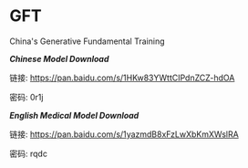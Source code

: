 # GFT
China's Generative Fundamental Training

***Chinese Model Download***

链接: https://pan.baidu.com/s/1HKw83YWttCIPdnZCZ-hdOA  

密码: 0r1j

***English Medical Model Download***

链接: https://pan.baidu.com/s/1yazmdB8xFzLwXbKmXWslRA  

密码: rqdc

